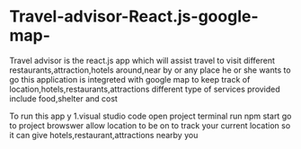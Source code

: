 # Travel-advisor-React.js-google-map-

Travel advisor is the react.js app which will assist travel to visit different
restaurants,attraction,hotels around,near by or any place he or she wants to go this application is integreted with google map to keep track of location,hotels,restaurants,attractions
different type of services provided include food,shelter and cost

To run this app y
1.visual studio code
open project terminal run npm start go to project browswer allow location to be on to track your current location so it can give hotels,restaurant,attractions nearby you
